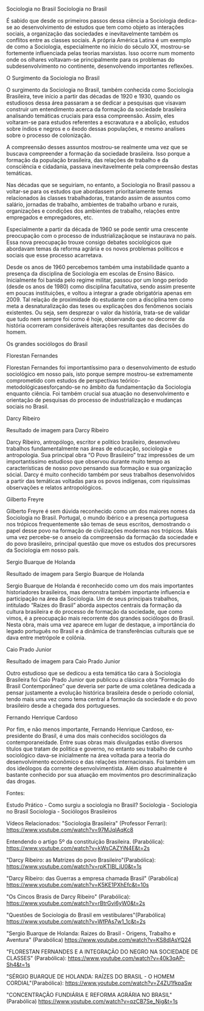 
Sociologia no Brasil
Sociologia no Brasil

É sabido que desde os primeiros passos dessa ciência a Sociologia dedica-se ao desenvolvimento de estudos que tem como objeto as interações sociais, a organização das sociedades e inevitavelmente também os conflitos entre as classes sociais. A própria América Latina é um exemplo de como a Sociologia, especialmente no início do século XX, mostrou-se fortemente influenciada pelas teorias marxistas. Isso ocorre num momento onde os olhares voltavam-se principalmente para os problemas do subdesenvolvimento no continente, desenvolvendo importantes reflexões.


O Surgimento da Sociologia no Brasil

O surgimento da Sociologia no Brasil, também conhecida como Sociologia Brasileira, teve início a partir das décadas de 1920 e 1930, quando os estudiosos dessa área passaram a se dedicar a pesquisas que visavam construir um entendimento acerca da formação da sociedade brasileira analisando temáticas cruciais para essa compreensão. Assim, eles voltaram-se para estudos referentes a escravatura e a abolição, estudos sobre índios e negros e o êxodo dessas populações, e mesmo analises sobre o processo de colonização.

A compreensão desses assuntos mostrou-se realmente uma vez que se buscava compreender a formação da sociedade brasileira. Isso porque a formação da população brasileira, das relações de trabalho e da consciência e cidadania, passava inevitavelmente pela compreensão destas temáticas.



Nas décadas que se seguiriam, no entanto, a Sociologia no Brasil passou a voltar-se para os estudos que abordassem prioritariamente temas relacionados às classes trabalhadoras, tratando assim de assuntos como salário, jornadas de trabalho, ambientes de trabalho urbano e rurais, organizações e condições dos ambientes de trabalho, relações entre empregados e empregadores, etc.

Especialmente a partir da década de 1960 se pode sentir uma crescente preocupação com o processo de industrializaçãoque se instaurava no país. Essa nova preocupação trouxe consigo debates sociológicos que abordavam temas da reforma agrária e os novos problemas políticos e sociais que esse processo acarretava.

Desde os anos de 1960 percebemos também uma instabilidade quanto a presença da disciplina de Sociologia em escolas de Ensino Básico. Inicialmente foi banida pelo regime militar, passou por um longo período (desde os anos de 1980) como disciplina facultativa, sendo assim presente em poucas instituições, e voltou a integrar a grade obrigatória apenas em 2009.  Tal relação de proximidade do estudante  com a disciplina tem como meta a desnaturalização das teses ou explicações dos fenômenos sociais existentes. Ou seja, sem desprezar o valor da história, trata-se de validar que tudo nem sempre foi como é hoje, observando que no decorrer da história ocorreram consideráveis alterações resultantes das decisões do homem.


Os grandes sociólogos do Brasil    


Florestan Fernandes

    

Florestan Fernandes foi importantíssimo para o desenvolvimento de estudo sociológico em nosso país, isto porque sempre mostrou-se extremamente comprometido com estudos de perspectivas teórico-metodológicasesforçando-se no âmbito da fundamentação da Sociologia enquanto ciência. Foi também crucial sua atuação no desenvolvimento e orientação de pesquisas do processo de industrialização e mudanças sociais no Brasil.

 

Darcy Ribeiro

Resultado de imagem para Darcy Ribeiro    

Darcy Ribeiro, antropólogo, escritor e politico brasileiro, desenvolveu trabalhos fundamentalmente nas áreas de educação, sociologia e antropologia. Sua principal obra “O Povo Brasileiro” traz impressões de um importantíssimo estudioso que observou durante muito tempo as características de nosso povo pensando sua formação e sua organização sócial. Darcy é muito conhecido também por seus trabalhos desenvolvidos a partir das temáticas voltadas para os povos indígenas, com riquíssimas observações e relatos antropológicos.

 

Gilberto Freyre



Gilberto Freyre é sem dúvida reconhecido como um dos maiores nomes da Sociologia no Brasil. Portugal, o mundo ibérico e a presença portuguesa nos trópicos frequentemente são temas de seus escritos, demostrando o papel desse povo na formação de civilizações modernas nos trópicos. Mais uma vez percebe-se o anseio da compreensão da formação da sociedade e do povo brasileiro, principal questão que move os estudos dos precursores da Sociologia em nosso país.


Sergio Buarque de Holanda

Resultado de imagem para Sergio Buarque de Holanda    

Sergio Buarque de Holanda é reconhecido como um dos mais importantes historiadores brasileiros, mas demonstra também importante influencia e participação na área da Sociologia.  Um de seus principais trabalhos, intitulado “Raízes do Brasil” aborda aspectos centrais da formação da cultura brasileira e do processo de formação da sociedade, que como vimos, é a preocupação mais recorrente dos grandes sociólogos do Brasil. Nesta obra, mais uma vez aparece em lugar de destaque, a importância do legado português no Brasil e a dinâmica de transferências culturais que se dava entre metrópole e colônia.


Caio Prado Junior

Resultado de imagem para Caio Prado Junior    

Outro estudioso que se dedicou a esta temática tão cara à Sociologia Brasileira foi Caio Prado Junior que publicou a clássica obra “Formação do Brasil Contemporâneo” que deveria ser parte de uma coletânea dedicada a pensar justamente a evolução histórica brasileira desde o período colonial, tendo mais uma vez como tema central a formação da sociedade e do povo brasileiro desde a chegada dos portugueses.


Fernando Henrique Cardoso

 

Por fim, e não menos importante, Fernando Henrique Cardoso, ex-presidente do Brasil, é uma dos mais conhecidos sociólogos da contemporaneidade. Entre suas obras mais divulgadas estão diversos títulos que tratam de politica e governo, no entanto seu trabalho de cunho sociológico dava-se inicialmente na área voltada para a teoria do desenvolvimento econômico e das relações internacionais.  Foi também um dos ideólogos da corrente desenvolvimentista. Além disso atualmente é bastante conhecido por sua atuação em movimentos pro descriminalização das drogas.


Fontes:

Estudo Prático - Como surgiu a sociologia no Brasil?
Sociologia - Sociologia no Brasil
Sociologia - Sociólogos Brasileiros

Vídeos Relacionados:
"Sociologia Brasileira" (Professor Ferrari):
https://www.youtube.com/watch?v=97MJqIAqKc8

Entendendo o artigo 5º da constituição Brasileira. (Parabólica):
https://www.youtube.com/watch?v=kWsCAZYiN4E&t=2s

"Darcy Ribeiro: as Matrizes do povo Brasileiro"(Parabólica):
https://www.youtube.com/watch?v=rpKTlBl_jU0&t=1s

"Darcy Ribeiro: das Guerras a empresa chamada Brasil" (Parabólica)
https://www.youtube.com/watch?v=K5KE1PXhEfc&t=10s

"Os Cincos Brasis de Darcy Ribeiro" (Parabólica):
https://www.youtube.com/watch?v=rBtrGvi6yW0&t=2s

"Questões de Sociologia do Brasil em vestibulares"(Parabólica)
https://www.youtube.com/watch?v=WfPAs7w1_1c&t=2s

"Sergio Buarque de Holanda: Raizes do Brasil - Origens, Trabalho e Aventura" (Parabólica)
https://www.youtube.com/watch?v=KS8dlAsYQ24

"FLORESTAN FERNANDES E A INTEGRAÇÃO DO NEGRO NA SOCIEDADE DE CLASSES" (Parabólica):
https://www.youtube.com/watch?v=40k3qAP-Sh4&t=1s

"SÉRGIO BUARQUE DE HOLANDA: RAÍZES DO BRASIL - O HOMEM CORDIAL"(Parabólica):
https://www.youtube.com/watch?v=Z4ZU1fkpaSw

"CONCENTRAÇÃO FUNDIÁRIA E REFORMA AGRÁRIA NO BRASIL"(Parabólica)
https://www.youtube.com/watch?v=qzCB7Se_Njg&t=1s